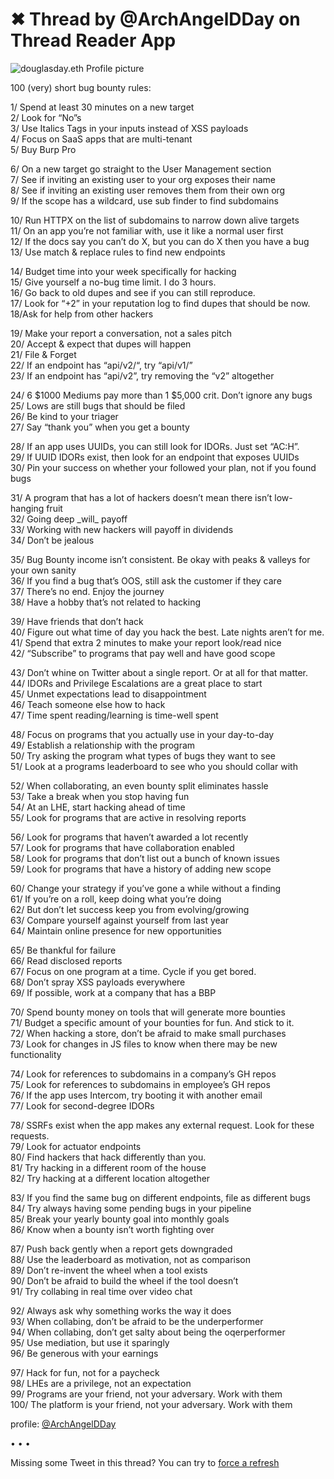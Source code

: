 # ✖ Thread by @ArchAngelDDay on Thread Reader App

![douglasday.eth Profile picture](https://pbs.twimg.com/profile\_images/1578051823453495296/5br2cb\_v\_bigger.png)

100 (very) short bug bounty rules:

1/ Spend at least 30 minutes on a new target\
2/ Look for “No”s\
3/ Use Italics Tags in your inputs instead of XSS payloads\
4/ Focus on SaaS apps that are multi-tenant\
5/ Buy Burp Pro

6/ On a new target go straight to the User Management section\
7/ See if inviting an existing user to your org exposes their name\
8/ See if inviting an existing user removes them from their own org\
9/ If the scope has a wildcard, use sub finder to find subdomains

10/ Run HTTPX on the list of subdomains to narrow down alive targets\
11/ On an app you’re not familiar with, use it like a normal user first\
12/ If the docs say you can’t do X, but you can do X then you have a bug\
13/ Use match & replace rules to find new endpoints

14/ Budget time into your week specifically for hacking\
15/ Give yourself a no-bug time limit. I do 3 hours.\
16/ Go back to old dupes and see if you can still reproduce.\
17/ Look for “+2” in your reputation log to find dupes that should be now.\
18/Ask for help from other hackers

19/ Make your report a conversation, not a sales pitch\
20/ Accept & expect that dupes will happen\
21/ File & Forget\
22/ If an endpoint has “api/v2/“, try “api/v1/”\
23/ If an endpoint has “api/v2”, try removing the “v2” altogether

24/ 6 $1000 Mediums pay more than 1 $5,000 crit. Don’t ignore any bugs\
25/ Lows are still bugs that should be filed\
26/ Be kind to your triager\
27/ Say “thank you” when you get a bounty

28/ If an app uses UUIDs, you can still look for IDORs. Just set “AC:H”.\
29/ If UUID IDORs exist, then look for an endpoint that exposes UUIDs\
30/ Pin your success on whether your followed your plan, not if you found bugs

31/ A program that has a lot of hackers doesn’t mean there isn’t low-hanging fruit\
32/ Going deep \_will\_ payoff\
33/ Working with new hackers will payoff in dividends\
34/ Don’t be jealous

35/ Bug Bounty income isn’t consistent. Be okay with peaks & valleys for your own sanity\
36/ If you find a bug that’s OOS, still ask the customer if they care\
37/ There’s no end. Enjoy the journey\
38/ Have a hobby that’s not related to hacking

39/ Have friends that don’t hack\
40/ Figure out what time of day you hack the best. Late nights aren’t for me.\
41/ Spend that extra 2 minutes to make your report look/read nice\
42/ “Subscribe” to programs that pay well and have good scope

43/ Don’t whine on Twitter about a single report. Or at all for that matter.\
44/ IDORs and Privilege Escalations are a great place to start\
45/ Unmet expectations lead to disappointment\
46/ Teach someone else how to hack\
47/ Time spent reading/learning is time-well spent

48/ Focus on programs that you actually use in your day-to-day\
49/ Establish a relationship with the program\
50/ Try asking the program what types of bugs they want to see\
51/ Look at a programs leaderboard to see who you should collar with

52/ When collaborating, an even bounty split eliminates hassle\
53/ Take a break when you stop having fun\
54/ At an LHE, start hacking ahead of time\
55/ Look for programs that are active in resolving reports

56/ Look for programs that haven’t awarded a lot recently\
57/ Look for programs that have collaboration enabled\
58/ Look for programs that don’t list out a bunch of known issues\
59/ Look for programs that have a history of adding new scope

60/ Change your strategy if you’ve gone a while without a finding\
61/ If you’re on a roll, keep doing what you’re doing\
62/ But don’t let success keep you from evolving/growing\
63/ Compare yourself against yourself from last year\
64/ Maintain online presence for new opportunities

65/ Be thankful for failure\
66/ Read disclosed reports\
67/ Focus on one program at a time. Cycle if you get bored.\
68/ Don’t spray XSS payloads everywhere\
69/ If possible, work at a company that has a BBP

70/ Spend bounty money on tools that will generate more bounties\
71/ Budget a specific amount of your bounties for fun. And stick to it.\
72/ When hacking a store, don’t be afraid to make small purchases\
73/ Look for changes in JS files to know when there may be new functionality

74/ Look for references to subdomains in a company’s GH repos\
75/ Look for references to subdomains in employee’s GH repos\
76/ If the app uses Intercom, try booting it with another email\
77/ Look for second-degree IDORs

78/ SSRFs exist when the app makes any external request. Look for these requests.\
79/ Look for actuator endpoints\
80/ Find hackers that hack differently than you.\
81/ Try hacking in a different room of the house\
82/ Try hacking at a different location altogether

83/ If you find the same bug on different endpoints, file as different bugs\
84/ Try always having some pending bugs in your pipeline\
85/ Break your yearly bounty goal into monthly goals\
86/ Know when a bounty isn’t worth fighting over

87/ Push back gently when a report gets downgraded\
88/ Use the leaderboard as motivation, not as comparison\
89/ Don’t re-invent the wheel when a tool exists\
90/ Don’t be afraid to build the wheel if the tool doesn’t\
91/ Try collabing in real time over video chat

92/ Always ask why something works the way it does\
93/ When collabing, don’t be afraid to be the underperformer\
94/ When collabing, don’t get salty about being the oqerperformer\
95/ Use mediation, but use it sparingly\
96/ Be generous with your earnings

97/ Hack for fun, not for a paycheck\
98/ LHEs are a privilege, not an expectation\
99/ Programs are your friend, not your adversary. Work with them\
100/ The platform is your friend, not your adversary. Work with them

profile: [@ArchAngelDDay](https://twitter.com/ArchAngelDDay?t=F23nBECLFVoJEgJKoXpjfA\&s=09)

• • •

Missing some Tweet in this thread? You can try to [force a refresh](broken-reference)

　
